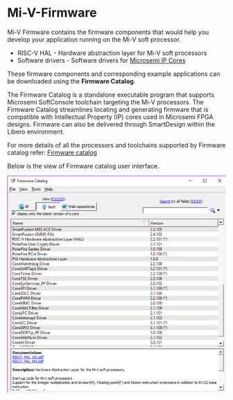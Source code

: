 # Mi-V-Firmware
Mi-V Firmware contains the firmware components that would help you develop your application running on the Mi-V soft processor.
- RISC-V HAL        - Hardware abstraction layer for Mi-V soft processors
- Software drivers - Software drivers for [Microsemi IP Cores](http://soc.microsemi.com/products/ip/search/results.aspx?n=&kw=&pf=491%3bproduct%3aDirectCores&fn=none&pv=none&mk=none&ev=0&rd=0&evt=0)

These firmware components and corresponding example applications can be downloaded using the **Firmware Catalog**.

The Firmware Catalog is a standalone executable program that supports Microsemi SoftConsole toolchain targeting the Mi-V processors. 
The Firmware Catalog streamlines locating and generating firmware that is compatible with Intellectual Property (IP) cores used in Microsemi FPGA designs. Firmware can also be delivered through SmartDesign within the Libero environment.

For more details of all the processors and toolchains supported by Firmware catalog refer: [Firmware catalog]((https://www.microsemi.com/product-directory/design-tools/4880-firmware-catalog#overview))

Below is the view of Firmware catalog user interface.

![catalog](/images/catalog.png)
